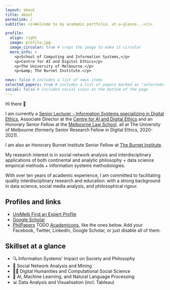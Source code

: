 ```yaml
---
layout: about
title: about
permalink: /
subtitle: <i>Welcome to my academic portfolio, at-a-glance...</i>

profile:
  align: right
  image: profile.jpg
  image_circular: true # crops the image to make it circular
  more_info: >
    <p>School of Computing and Information Systems,</p>
    <p>Centre for AI and Digital Ethics</p>
    <p>The University of Melbourne.</p>
    <p>&amp; The Burnet Institute.</p>

news: false # includes a list of news items
selected_papers: true # includes a list of papers marked as "selected={true}"
social: false # includes social icons at the bottom of the page
---
```


Hi there 👋 

I am currently a [Senior Lecturer - Information Systems specializing in Digital Ethics](https://findanexpert.unimelb.edu.au/profile/862627-marc-cheong),
Associate Director at the [Centre for AI and Digital Ethics](https://www.unimelb.edu.au/caide/people)
and an Honorary Senior Fellow at the [Melbourne Law School](https://law.unimelb.edu.au/about/staff#honoraries).
all at The University of Melbourne (formerly Senior Research Fellow in Digital Ethics, 2020-2021).

I am also an Honorary Burnet Institute Senior Fellow at [The Burnet Institute](https://burnet.edu.au/).

My research interest is in social network analysis and interdisciplinary applications of both continental and analytic philosophy + data science empirical methods + information systems methodologies.
  
With over ten years of academic experience, I am committed to facilitating quality interdisciplinary research and education: with a strong background in data science, social media analysis, and philosophical rigour.




## Profiles and links
* <i class="ai ai-archive-square ai-3x"></i> [UniMelb Find an Expert Profile](https://findanexpert.unimelb.edu.au/profile/862627-marc-cheong)
* <i class="ai ai-google-scholar-square ai-3x"></i> [Google Scholar](https://scholar.google.com.au/citations?user=ZBgYuD8AAAAJ&hl=en)
* <i class="ai ai-philpapers-square ai-3x"></i> [PhilPapers](https://philpeople.org/profiles/marc-cheong)
TODO
[Academicons](https://jpswalsh.github.io/academicons/), like the ones below. Add your Facebook, Twitter, LinkedIn, Google Scholar, or just disable all of them.


## Skillset at a glance

* 🔍 Information Systems' Impact on Society and Philosophy
* 👥 Social Network Analysis and Mining
* 👨‍🏫 Digital Humanities and Computational Social Science
* 🤖 AI, Machine Learning, and Natural Language Processing
* 📊 Data Analysis and Visualisation (incl. Tableau)
